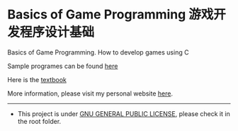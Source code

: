 # Basics of Game Programming 游戏开发程序设计基础
Basics of Game Programming. How to develop games using C

Sample programes can be found [here](https://github.com/hanhonglei/GameDevelopmentSamples)

Here is the [textbook](http://product.dangdang.com/23951820.html)

More information, please visit my personal website [here](https://hanhonglei.github.io/).

----

- This project is under [GNU GENERAL PUBLIC LICENSE](https://www.gnu.org/licenses/), please check it in the root folder.